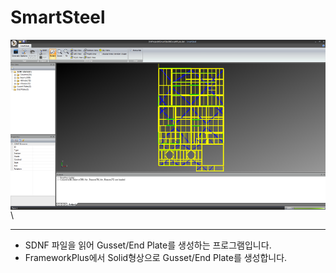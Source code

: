 # SmartSteel

<img src="https://github.com/humkyung/SmartSteel/blob/master/Docs/SmartSteel.png" align="left" />\

------

* SDNF 파일을 읽어 Gusset/End Plate를 생성하는 프로그램입니다.
* FrameworkPlus에서 Solid형상으로 Gusset/End Plate를 생성합니다.
